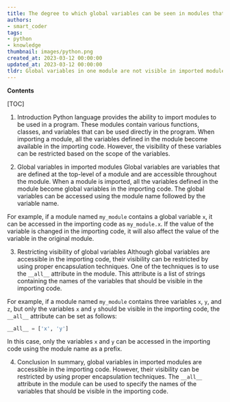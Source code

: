 ```yaml
---
title: The degree to which global variables can be seen in modules that have been imported
authors:
- smart_coder
tags:
- python
- knowledge
thumbnail: images/python.png
created_at: 2023-03-12 00:00:00
updated_at: 2023-03-12 00:00:00
tldr: Global variables in one module are not visible in imported modules by default, unless specifically imported or made part of a shared namespace.
---
```


**Contents**

[TOC]

1. Introduction
Python language provides the ability to import modules to be used in a program. These modules contain various functions, classes, and variables that can be used directly in the program. When importing a module, all the variables defined in the module become available in the importing code. However, the visibility of these variables can be restricted based on the scope of the variables.

2. Global variables in imported modules
Global variables are variables that are defined at the top-level of a module and are accessible throughout the module. When a module is imported, all the variables defined in the module become global variables in the importing code. The global variables can be accessed using the module name followed by the variable name.

For example, if a module named `my_module` contains a global variable `x`, it can be accessed in the importing code as `my_module.x`. If the value of the variable is changed in the importing code, it will also affect the value of the variable in the original module.

3. Restricting visibility of global variables
Although global variables are accessible in the importing code, their visibility can be restricted by using proper encapsulation techniques. One of the techniques is to use the `__all__` attribute in the module. This attribute is a list of strings containing the names of the variables that should be visible in the importing code.

For example, if a module named `my_module` contains three variables `x`, `y`, and `z`, but only the variables `x` and `y` should be visible in the importing code, the `__all__` attribute can be set as follows:

```python
__all__ = ['x', 'y']
```

In this case, only the variables `x` and `y` can be accessed in the importing code using the module name as a prefix.

4. Conclusion
In summary, global variables in imported modules are accessible in the importing code. However, their visibility can be restricted by using proper encapsulation techniques. The `__all__` attribute in the module can be used to specify the names of the variables that should be visible in the importing code.
